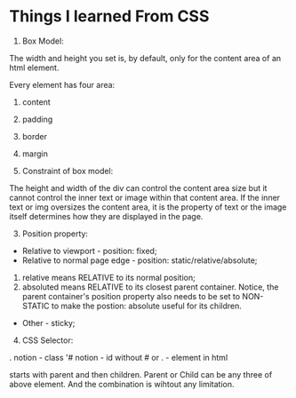 # Things I learned From CSS

1. Box Model:

The width and height you set is, by default, only for the content area of an html element.

Every element has four area:
1. content
2. padding
3. border
4. margin

2. Constraint of box model:

The height and width of the div can control the content area size but it cannot control the inner text or image within that content area. If the inner text or img oversizes the content area, it is the property of text or the image itself determines how they are displayed in the page. 

3. Position property:

* Relative to viewport - position: fixed;
* Relative to normal page edge - position: static/relative/absolute;
1. relative means RELATIVE to its normal position;
2. absoluted means RELATIVE to its closest parent container. Notice, the parent container's position property also needs to be set to NON-STATIC to make the postion: absolute useful for its children. 
* Other - sticky;

4. CSS Selector:

 . notion - class
 '# notion - id
  without # or . - element in html

  starts with parent and then children. Parent or Child can be any three of above element. And the combination is wihtout any limitation. 




